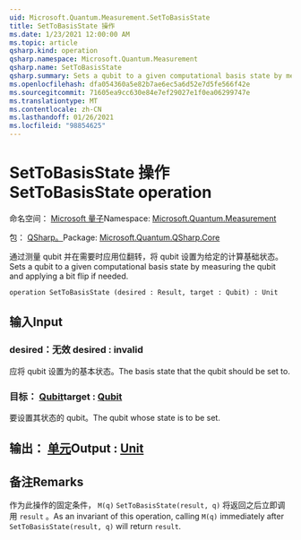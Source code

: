 ```yaml
---
uid: Microsoft.Quantum.Measurement.SetToBasisState
title: SetToBasisState 操作
ms.date: 1/23/2021 12:00:00 AM
ms.topic: article
qsharp.kind: operation
qsharp.namespace: Microsoft.Quantum.Measurement
qsharp.name: SetToBasisState
qsharp.summary: Sets a qubit to a given computational basis state by measuring the qubit and applying a bit flip if needed.
ms.openlocfilehash: dfa054360a5e82b7ae6ec5a6d52e7d5fe566f42e
ms.sourcegitcommit: 71605ea9cc630e84e7ef29027e1f0ea06299747e
ms.translationtype: MT
ms.contentlocale: zh-CN
ms.lasthandoff: 01/26/2021
ms.locfileid: "98854625"
---
```

# <a name="settobasisstate-operation"></a><span data-ttu-id="247f3-102">SetToBasisState 操作</span><span class="sxs-lookup"><span data-stu-id="247f3-102">SetToBasisState operation</span></span>

<span data-ttu-id="247f3-103">命名空间： [Microsoft 量子](xref:Microsoft.Quantum.Measurement)</span><span class="sxs-lookup"><span data-stu-id="247f3-103">Namespace: [Microsoft.Quantum.Measurement](xref:Microsoft.Quantum.Measurement)</span></span>

<span data-ttu-id="247f3-104">包： [QSharp。](https://nuget.org/packages/Microsoft.Quantum.QSharp.Core)</span><span class="sxs-lookup"><span data-stu-id="247f3-104">Package: [Microsoft.Quantum.QSharp.Core](https://nuget.org/packages/Microsoft.Quantum.QSharp.Core)</span></span>


<span data-ttu-id="247f3-105">通过测量 qubit 并在需要时应用位翻转，将 qubit 设置为给定的计算基础状态。</span><span class="sxs-lookup"><span data-stu-id="247f3-105">Sets a qubit to a given computational basis state by measuring the qubit and applying a bit flip if needed.</span></span>

```qsharp
operation SetToBasisState (desired : Result, target : Qubit) : Unit
```


## <a name="input"></a><span data-ttu-id="247f3-106">输入</span><span class="sxs-lookup"><span data-stu-id="247f3-106">Input</span></span>

### <a name="desired--__invalidresult__"></a><span data-ttu-id="247f3-107">desired：__无效 <Result>__</span><span class="sxs-lookup"><span data-stu-id="247f3-107">desired : __invalid<Result>__</span></span>

<span data-ttu-id="247f3-108">应将 qubit 设置为的基本状态。</span><span class="sxs-lookup"><span data-stu-id="247f3-108">The basis state that the qubit should be set to.</span></span>


### <a name="target--qubit"></a><span data-ttu-id="247f3-109">目标： [Qubit](xref:microsoft.quantum.lang-ref.qubit)</span><span class="sxs-lookup"><span data-stu-id="247f3-109">target : [Qubit](xref:microsoft.quantum.lang-ref.qubit)</span></span>

<span data-ttu-id="247f3-110">要设置其状态的 qubit。</span><span class="sxs-lookup"><span data-stu-id="247f3-110">The qubit whose state is to be set.</span></span>



## <a name="output--unit"></a><span data-ttu-id="247f3-111">输出： [单元](xref:microsoft.quantum.lang-ref.unit)</span><span class="sxs-lookup"><span data-stu-id="247f3-111">Output : [Unit](xref:microsoft.quantum.lang-ref.unit)</span></span>



## <a name="remarks"></a><span data-ttu-id="247f3-112">备注</span><span class="sxs-lookup"><span data-stu-id="247f3-112">Remarks</span></span>

<span data-ttu-id="247f3-113">作为此操作的固定条件， `M(q)` `SetToBasisState(result, q)` 将返回之后立即调用 `result` 。</span><span class="sxs-lookup"><span data-stu-id="247f3-113">As an invariant of this operation, calling `M(q)` immediately after `SetToBasisState(result, q)` will return `result`.</span></span>